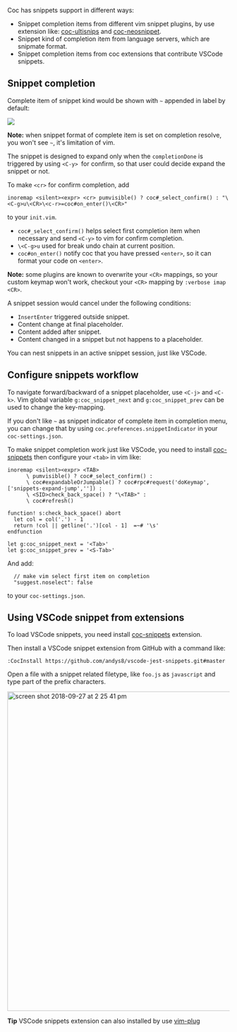 Coc has snippets support in different ways:

* Snippet completion items from different vim snippet plugins, by use extension like: [coc-ultisnips](https://www.npmjs.com/package/coc-ultisnips) and [coc-neosnippet](https://www.npmjs.com/package/coc-neosnippet).
* Snippet kind of completion item from language servers, which are snipmate format.
* Snippet completion items from coc extensions that contribute VSCode snippets.

## Snippet completion

Complete item of snippet kind would be shown with `~` appended in label by default:

![](https://user-images.githubusercontent.com/251450/42562999-b4eb9634-852f-11e8-9f61-bab2bc19db3f.png)

**Note:** when snippet format of complete item is set on completion resolve, you won't see `~`, it's limitation of vim.

The snippet is designed to expand only when the `completionDone` is triggered by using `<C-y> `for confirm, so that user could decide expand the snippet or not. 

To make `<cr>` for confirm completion, add

``` vim
inoremap <silent><expr> <cr> pumvisible() ? coc#_select_confirm() : "\<C-g>u\<CR>\<c-r>=coc#on_enter()\<CR>"
```
to your `init.vim`.

* `coc#_select_confirm()` helps select first completion item when necessary and send `<C-y>` to vim for confirm completion.
* `\<C-g>u` used for break undo chain at current position.
* `coc#on_enter()` notify coc that you have pressed `<enter>`, so it can format your code on `<enter>`.

**Note:** some plugins are known to overwrite your `<CR>` mappings, so your custom keymap won't work, checkout your `<CR>` mapping by `:verbose imap <CR>`. 

A snippet session would cancel under the following conditions:

* `InsertEnter` triggered outside snippet.
* Content change at final placeholder.
* Content added after snippet.
* Content changed in a snippet but not happens to a placeholder.

You can nest snippets in an active snippet session, just like VSCode.

## Configure snippets workflow

To navigate forward/backward of a snippet placeholder, use `<C-j>` and `<C-k>`.
Vim global variable `g:coc_snippet_next` and `g:coc_snippet_prev` can be used to change the key-mapping.

If you don't like `~` as snippet indicator of complete item in completion menu, you can change that by using `coc.preferences.snippetIndicator` in your `coc-settings.json`.

To make snippet completion work just like VSCode, you need to install [coc-snippets](https://github.com/neoclide/coc-snippets) then configure your `<tab>` in vim like:

``` vim
inoremap <silent><expr> <TAB>
      \ pumvisible() ? coc#_select_confirm() :
      \ coc#expandableOrJumpable() ? coc#rpc#request('doKeymap', ['snippets-expand-jump','']) :
      \ <SID>check_back_space() ? "\<TAB>" :
      \ coc#refresh()

function! s:check_back_space() abort
  let col = col('.') - 1
  return !col || getline('.')[col - 1]  =~# '\s'
endfunction

let g:coc_snippet_next = '<Tab>'
let g:coc_snippet_prev = '<S-Tab>'
```

And add:

``` jsonc
  // make vim select first item on completion
  "suggest.noselect": false
```
to your `coc-settings.json`.

## Using VSCode snippet from extensions

To load VSCode snippets, you need install [coc-snippets](https://github.com/neoclide/coc-snippets) extension.

Then install a VSCode snippet extension from GitHub with a command like:

```
:CocInstall https://github.com/andys8/vscode-jest-snippets.git#master
```

Open a file with a snippet related filetype, like `foo.js` as `javascript` and type part of the prefix characters.

<img width="724" alt="screen shot 2018-09-27 at 2 25 41 pm" src="https://user-images.githubusercontent.com/251450/46127038-edadb280-c261-11e8-8e94-957b6d62c9a9.png">

**Tip** VSCode snippets extension can also installed by use [vim-plug](https://github.com/junegunn/vim-plug)
